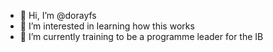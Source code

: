- 👋 Hi, I’m @dorayfs
- 👀 I’m interested in learning how this works
- 🌱 I’m currently training to be a programme leader for the IB


<!---
dorayfs/dorayfs is a ✨ special ✨ repository because its `README.md` (this file) appears on your GitHub profile.
You can click the Preview link to take a look at your changes.
--->
